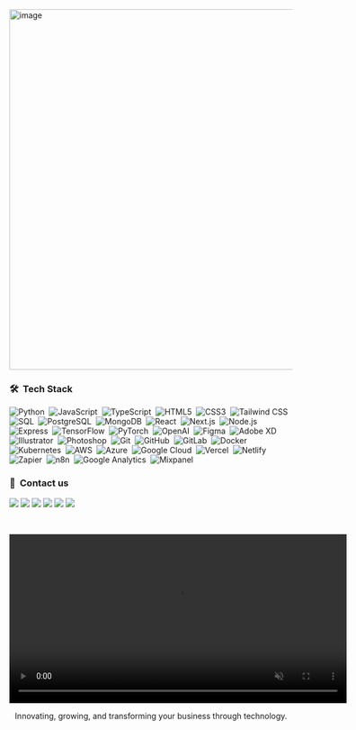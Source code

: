 




<img width="1280" height="640" alt="image" src="https://github.com/user-attachments/assets/d76f87ba-d44c-4945-b66d-c72edc747ff4" />


### 🛠 &nbsp;Tech Stack

![Python](https://img.shields.io/badge/Python-3776AB?style=flat&logo=python&logoColor=white)&nbsp;
![JavaScript](https://img.shields.io/badge/JavaScript-F7DF1E?style=flat&logo=javascript&logoColor=black)&nbsp;
![TypeScript](https://img.shields.io/badge/TypeScript-3178C6?style=flat&logo=typescript&logoColor=white)&nbsp;
![HTML5](https://img.shields.io/badge/HTML5-E34F26?style=flat&logo=html5&logoColor=white)&nbsp;
![CSS3](https://img.shields.io/badge/CSS3-1572B6?style=flat&logo=css3&logoColor=white)&nbsp;
![Tailwind CSS](https://img.shields.io/badge/Tailwind_CSS-38B2AC?style=flat&logo=tailwindcss&logoColor=white)&nbsp;
![SQL](https://img.shields.io/badge/SQL-336791?style=flat&logo=database&logoColor=white)&nbsp;
![PostgreSQL](https://img.shields.io/badge/PostgreSQL-4169E1?style=flat&logo=postgresql&logoColor=white)&nbsp;
![MongoDB](https://img.shields.io/badge/MongoDB-47A248?style=flat&logo=mongodb&logoColor=white)&nbsp;
![React](https://img.shields.io/badge/React-61DAFB?style=flat&logo=react&logoColor=black)&nbsp;
![Next.js](https://img.shields.io/badge/Next.js-000000?style=flat&logo=nextdotjs&logoColor=white)&nbsp;
![Node.js](https://img.shields.io/badge/Node.js-339933?style=flat&logo=nodedotjs&logoColor=white)&nbsp;
![Express](https://img.shields.io/badge/Express-000000?style=flat&logo=express&logoColor=white)&nbsp;
![TensorFlow](https://img.shields.io/badge/TensorFlow-FF6F00?style=flat&logo=tensorflow&logoColor=white)&nbsp;
![PyTorch](https://img.shields.io/badge/PyTorch-EE4C2C?style=flat&logo=pytorch&logoColor=white)&nbsp;
![OpenAI](https://img.shields.io/badge/OpenAI-412991?style=flat&logo=openai&logoColor=white)&nbsp;
![Figma](https://img.shields.io/badge/Figma-F24E1E?style=flat&logo=figma&logoColor=white)&nbsp;
![Adobe XD](https://img.shields.io/badge/Adobe%20XD-FF61F6?style=flat&logo=adobexd&logoColor=white)&nbsp;
![Illustrator](https://img.shields.io/badge/Illustrator-FF9A00?style=flat&logo=adobeillustrator&logoColor=white)&nbsp;
![Photoshop](https://img.shields.io/badge/Photoshop-31A8FF?style=flat&logo=adobephotoshop&logoColor=white)&nbsp;
![Git](https://img.shields.io/badge/Git-F05032?style=flat&logo=git&logoColor=white)&nbsp;
![GitHub](https://img.shields.io/badge/GitHub-181717?style=flat&logo=github&logoColor=white)&nbsp;
![GitLab](https://img.shields.io/badge/GitLab-FC6D26?style=flat&logo=gitlab&logoColor=white)&nbsp;
![Docker](https://img.shields.io/badge/Docker-2496ED?style=flat&logo=docker&logoColor=white)&nbsp;
![Kubernetes](https://img.shields.io/badge/Kubernetes-326CE5?style=flat&logo=kubernetes&logoColor=white)&nbsp;
![AWS](https://img.shields.io/badge/AWS-232F3E?style=flat&logo=amazonaws&logoColor=FF9900)&nbsp;
![Azure](https://img.shields.io/badge/Azure-0078D4?style=flat&logo=microsoftazure&logoColor=white)&nbsp;
![Google Cloud](https://img.shields.io/badge/Google%20Cloud-4285F4?style=flat&logo=googlecloud&logoColor=white)&nbsp;
![Vercel](https://img.shields.io/badge/Vercel-000000?style=flat&logo=vercel&logoColor=white)&nbsp;
![Netlify](https://img.shields.io/badge/Netlify-00C7B7?style=flat&logo=netlify&logoColor=white)&nbsp;
![Zapier](https://img.shields.io/badge/Zapier-FF4A00?style=flat&logo=zapier&logoColor=white)&nbsp;
![n8n](https://img.shields.io/badge/n8n-EA4A5F?style=flat&logo=n8n&logoColor=white)&nbsp;
![Google Analytics](https://img.shields.io/badge/Google%20Analytics-E37400?style=flat&logo=googleanalytics&logoColor=white)&nbsp;
![Mixpanel](https://img.shields.io/badge/Mixpanel-7856FF?style=flat&logo=mixpanel&logoColor=white)&nbsp;


### :link: &nbsp;Contact us
  <a href="https://www.upwork.com/agencies/1939751048005766642/" target="_blank"><img src="https://img.shields.io/badge/Upwork-6fda44?style=for-the-badge&logo=upwork&logoColor=white"/></a>
  <a href="mailto:hello@ixmatix.com"><img src="https://img.shields.io/badge/hello@ixmatix.com-D14836?style=for-the-badge&logo=gmail&logoColor=white"/></a>
  <a href="https://www.linkedin.com/company/ixmatix" target="_blank"><img src="https://img.shields.io/badge/LinkedIn%20Ixmatix-0A66C2?style=for-the-badge&logo=linkedin&logoColor=white"/></a>
  <a href="https://x.com/_ixmatix" target="_blank"><img src="https://img.shields.io/badge/@_ixmatix-000000?style=for-the-badge&logo=x&logoColor=white"/></a>
  <a href="https://instagram.com/_ixmatix" target="_blank"><img src="https://img.shields.io/badge/_ixmatix-E4405F?style=for-the-badge&logo=instagram&logoColor=white"/></a>
  <a href="https://www.facebook.com/ixmatix.consulting" target="_blank"><img src="https://img.shields.io/badge/Facebook-1877F2?style=for-the-badge&logo=facebook&logoColor=white"/></a>
  
<br/>




<video src="https://github.com/user-attachments/assets/979bcf1d-67e6-4221-88ad-c274d28a8ade" width="600" autoplay muted loop playsinline></video>





<p align="center" width="150px"> Innovating, growing, and transforming your business through technology.</p>
